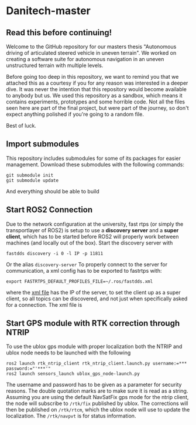 # Danitech-master
## Read this before continuing!
Welcome to the GitHub repository for our masters thesis "Autonomous driving of articulated steered vehicle in uneven terrain".
We worked on creating a software suite for autonomous navigation in an uneven unstructured terrain with multiple levels.

Before going too deep in this repository, we want to remind you that we attached this as a courtesy if you for any reason was interested in a deeper dive.
It was never the intention that this repository would become available to anybody but us.
We used this repository as a sandbox, which means it contains experiments, prototypes and some horrible code. 
Not all the files seen here are part of the final project, but were part of the journey, so don't expect anything polished if you're going to a random file.

Best of luck.

## Import submodules
This repository includes submodules for some of its packages for easier management. 
Download these submodules with the following commands:

```
git submodule init
git submodule update
```

And everything should be able to build


## Start ROS2 Connection
Due to the network configuration at the university, fast rtps (or simply the transportlayer of ROS2) is setup to use a **discovery server** and a **super client**, which has to be started before ROS2 will properly work between machines (and locally out of the box).
Start the discovery server with 
```
fastdds discovery -i 0 -l IP -p 11811
```
Or the alias ```discovery-server``` 
To properly connect to the server for communication, a xml config has to be exported to fastrtps with:
```
export FASTRTPS_DEFAULT_PROFILES_FILE=~/.ros/fastdds.xml
```
where the [xml file](https://github.com/drengene/Danitech-master/blob/main/other/fastdds.xml) has the IP of the server, to set the client up as a super client, so all topics can be discovered, and not just when specifically asked for a connection.
The xml file is 


## Start GPS module with RTK correction through NTRIP
To use the ublox gps module with proper localization both the NTRIP and ublox node needs to be launched with the following
```
ros2 launch rtk_ntrip_client rtk_ntrip_client.launch.py username:=*** password:="'***'"
ros2 launch sensors_launch ublox_gps_node-launch.py
```

The username and password has to be given as a parameter for security reasons. The double quotation marks are to make sure it is read as a string.
Assuming you are using the default NavSatFix gps mode for the ntrip client, the node will subscribe to ```/rtk/fix``` published by ublox. The corrections will then be published on ```/rtk/rtcm```, which the ublox node will use to update the localization. The ```/rtk/navpvt``` is for status information. 
